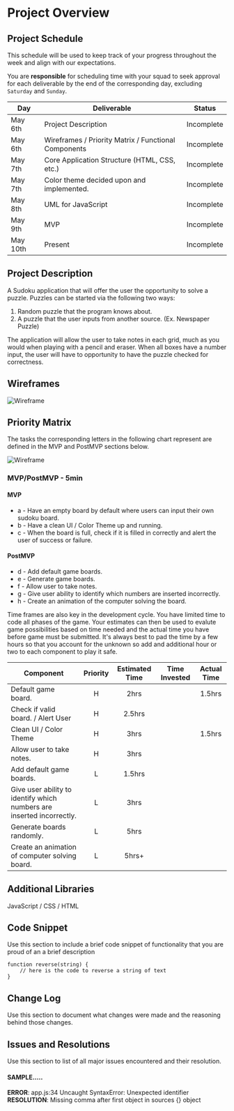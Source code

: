 # Project Overview

## Project Schedule

This schedule will be used to keep track of your progress throughout the week and align with our expectations.  

You are **responsible** for scheduling time with your squad to seek approval for each deliverable by the end of the corresponding day, excluding `Saturday` and `Sunday`.

|  Day | Deliverable | Status
|---|---| ---|
|May 6th| Project Description | Incomplete
|May 6th| Wireframes / Priority Matrix / Functional Components | Incomplete
|May 7th| Core Application Structure (HTML, CSS, etc.) | Incomplete
|May 7th| Color theme decided upon and implemented. | Incomplete
|May 8th| UML for JavaScript | Incomplete
|May 9th| MVP | Incomplete
|May 10th| Present | Incomplete


## Project Description

A Sudoku application that will offer the user the opportunity to solve a puzzle. Puzzles can be started via the following
two ways:
1. Random puzzle that the program knows about.
2. A puzzle that the user inputs from another source. (Ex. Newspaper Puzzle)

The application will allow the user to take notes in each grid, much as you would when playing with a pencil and
eraser. When all boxes have a number input, the user will have to opportunity to have the puzzle checked for
correctness.

## Wireframes

![Wireframe](https://res.cloudinary.com/djderutky/image/upload/v1557160115/sudoku/sudoku_xjwq0z.png)

## Priority Matrix

The tasks the corresponding letters in the following chart represent are defined in the MVP and PostMVP sections
below.

![Wireframe](https://res.cloudinary.com/djderutky/image/upload/v1557160115/sudoku/priority-matrix_pynizm.png)

### MVP/PostMVP - 5min

#### MVP 

* a - Have an empty board by default where users can input their own sudoku board.
* b - Have a clean UI / Color Theme up and running.
* c - When the board is full, check if it is filled in correctly and alert the user of success or failure.


#### PostMVP 

* d - Add default game boards.
* e - Generate game boards.
* f - Allow user to take notes.
* g - Give user ability to identify which numbers are inserted incorrectly.
* h - Create an animation of the computer solving the board.

Time frames are also key in the development cycle.  You have limited time to code all phases of the game.  Your estimates can then be used to evalute game possibilities based on time needed and the actual time you have before game must be submitted. It's always best to pad the time by a few hours so that you account for the unknown so add and additional hour or two to each component to play it safe.

| Component | Priority | Estimated Time | Time Invested | Actual Time |
| --- | :---: |  :---: | :---: | :---: |
| Default game board. | H | 2hrs|  | 1.5hrs |
| Check if valid board. / Alert User | H | 2.5hrs|  |  |
| Clean UI / Color Theme | H | 3hrs|  | 1.5hrs |
| Allow user to take notes. | H | 3hrs | | |
| Add default game boards. | L | 1.5hrs|  |  |
| Give user ability to identify which numbers are inserted incorrectly. | L | 3hrs | | |
| Generate boards randomly. | L | 5hrs | | |
| Create an animation of computer solving board. | L | 5hrs+ | | |


## Additional Libraries
JavaScript / CSS / HTML

## Code Snippet

Use this section to include a brief code snippet of functionality that you are proud of an a brief description  

```
function reverse(string) {
	// here is the code to reverse a string of text
}
```

## Change Log
 Use this section to document what changes were made and the reasoning behind those changes.  

## Issues and Resolutions
 Use this section to list of all major issues encountered and their resolution.

#### SAMPLE.....
**ERROR**: app.js:34 Uncaught SyntaxError: Unexpected identifier                                
**RESOLUTION**: Missing comma after first object in sources {} object